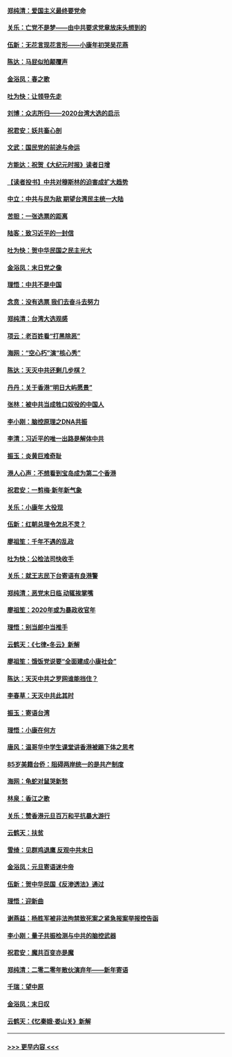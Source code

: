 #### [郑纯清：爱国主义最终要党命](../pages/nsc993/n11802197.md?t=01190801) 
#### [关乐：亡党不是梦——由中共要求党章放床头想到的](../pages/nsc993/n11802156.md?t=01190801) 
#### [伍新：无花言现花言形——小康年初哭吴花燕](../pages/nsc993/n11800044.md?t=01190801) 
#### [陈达：马屁似拍颠覆声](../pages/nsc993/n11800010.md?t=01190801) 
#### [金浴凤：春之歌](../pages/nsc993/n11797687.md?t=01190801) 
#### [吐为快：让领导先走](../pages/nsc993/n11797512.md?t=01190801) 
#### [刘博：众志所归——2020台湾大选的启示](../pages/nsc993/n11796878.md?t=01190801) 
#### [祝君安：妖共畜心剖](../pages/nsc993/n11794273.md?t=01190801) 
#### [文武：国民党的前途与命运](../pages/nsc993/n11794198.md?t=01190801) 
#### [方能达：祝贺《大纪元时报》读者日增](../pages/nsc993/n11793807.md?t=01190801) 
#### [【读者投书】中共对穆斯林的迫害成扩大趋势](../pages/nsc993/n11791371.md?t=01190801) 
#### [中立：中共与民为敌 期望台湾民主统一大陆](../pages/nsc993/n11790392.md?t=01190801) 
#### [苦胆：一张选票的距离](../pages/nsc993/n11788914.md?t=01190801) 
#### [陆客：致习近平的一封信](../pages/nsc993/n11788867.md?t=01190801) 
#### [吐为快：贺中华民国之民主光大](../pages/nsc993/n11788618.md?t=01190801) 
#### [金浴凤：末日党之像](../pages/nsc993/n11787475.md?t=01190801) 
#### [理悟：中共不是中国](../pages/nsc993/n11787463.md?t=01190801) 
#### [念贲：没有选票  我们去奋斗去努力](../pages/nsc993/n11787398.md?t=01190801) 
#### [郑纯清：台湾大选观感](../pages/nsc993/n11786210.md?t=01190801) 
#### [项云：老百姓看“打黑除恶”](../pages/nsc993/n11785398.md?t=01190801) 
#### [海网：“空心朽”演“核心秀”](../pages/nsc993/n11783874.md?t=01190801) 
#### [陈达：天灭中共还剩几步棋？](../pages/nsc993/n11783719.md?t=01190801) 
#### [丹丹：关于香港“明日大屿愿景”](../pages/nsc993/n11783273.md?t=01190801) 
#### [张林：被中共当成牲口奴役的中国人](../pages/nsc993/n11782397.md?t=01190801) 
#### [李小刚：脑控原理之DNA共振](../pages/nsc993/n11780962.md?t=01190801) 
#### [李清：习近平的唯一出路是解体中共](../pages/nsc993/n11780866.md?t=01190801) 
#### [振玉：炎黄巨难奇耻](../pages/nsc993/n11779632.md?t=01190801) 
#### [港人心声：不想看到宝岛成为第二个香港](../pages/nsc993/n11778817.md?t=01190801) 
#### [祝君安：一剪梅‧新年新气象](../pages/nsc993/n11776340.md?t=01190801) 
#### [关乐：小康年 大役现](../pages/nsc993/n11774213.md?t=01190801) 
#### [伍新：红朝总理令怎总不灵？](../pages/nsc993/n11770813.md?t=01190801) 
#### [廖祖笙：千年不遇的乱政](../pages/nsc993/n11770373.md?t=01190801) 
#### [吐为快：公检法司快收手](../pages/nsc993/n11770359.md?t=01190801) 
#### [关乐：就王志民下台寄语有良港警](../pages/nsc993/n11769903.md?t=01190801) 
#### [郑纯清：恶党末日临 动辄挨掌嘴](../pages/nsc993/n11769356.md?t=01190801) 
#### [廖祖笙：2020年或为暴政收官年](../pages/nsc993/n11768216.md?t=01190801) 
#### [理悟：别当郎中当推手](../pages/nsc993/n11768243.md?t=01190801) 
#### [云鹤天：《七律▪冬云》新解](../pages/nsc993/n11768204.md?t=01190801) 
#### [廖祖笙：饿饭党说要“全面建成小康社会”](../pages/nsc993/n11767482.md?t=01190801) 
#### [陈达：天灭中共之罗网谁能挡住？](../pages/nsc993/n11767465.md?t=01190801) 
#### [李春草：天灭中共此其时](../pages/nsc993/n11767452.md?t=01190801) 
#### [振玉：寄语台湾](../pages/nsc993/n11767432.md?t=01190801) 
#### [理悟：小康在何方](../pages/nsc993/n11767394.md?t=01190801) 
#### [唐风：温哥华中学生课堂讲香港被踢下体之思考](../pages/nsc993/n11766848.md?t=01190801) 
#### [85岁美籍台侨：阻碍两岸统一的是共产制度](../pages/nsc993/n11765043.md?t=01190801) 
#### [海网：龟蛇对鼠哭新愁](../pages/nsc993/n11764895.md?t=01190801) 
#### [林泉：香江之歌](../pages/nsc993/n11764415.md?t=01190801) 
#### [关乐：赞香港元旦百万和平抗暴大游行](../pages/nsc993/n11764382.md?t=01190801) 
#### [云鹤天：扶贫](../pages/nsc993/n11764245.md?t=01190801) 
#### [雪绮：见群鸡退鹰  反观中共末日](../pages/nsc993/n11762112.md?t=01190801) 
#### [金浴凤：元旦寄语迷中帝](../pages/nsc993/n11761788.md?t=01190801) 
#### [伍新：贺中华民国《反渗透法》通过](../pages/nsc993/n11761994.md?t=01190801) 
#### [理悟：迎新曲](../pages/nsc993/n11761152.md?t=01190801) 
#### [谢燕益：杨胜军被非法拘禁致死案之紧急报案举报控告函](../pages/nsc993/n11756134.md?t=01190801) 
#### [李小刚：量子共振检测与中共的脑控武器](../pages/nsc993/n11754518.md?t=01190801) 
#### [祝君安：魔共百变亦是魔](../pages/nsc993/n11754469.md?t=01190801) 
#### [郑纯清：二零二零年散伙演弃年——新年寄语](../pages/nsc993/n11754195.md?t=01190801) 
#### [千瑞：望中原](../pages/nsc993/n11754159.md?t=01190801) 
#### [金浴凤：末日叹](../pages/nsc993/n11752359.md?t=01190801) 
#### [云鹤天：《忆秦娥‧娄山关》新解](../pages/nsc993/n11752348.md?t=01190801) 

----
#### [ >>> 更早内容 <<< ](../indexes/nsc993-earlier.md)
